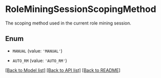 # RoleMiningSessionScopingMethod

The scoping method used in the current role mining session.

## Enum

* `MANUAL` (value: `'MANUAL'`)

* `AUTO_RM` (value: `'AUTO_RM'`)

[[Back to Model list]](../README.md#documentation-for-models) [[Back to API list]](../README.md#documentation-for-api-endpoints) [[Back to README]](../README.md)


